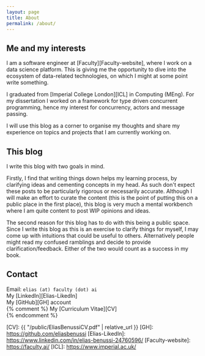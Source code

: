 ```yaml
---
layout: page
title: About
permalink: /about/
---
```


## Me and my interests

I am a software engineer at [Faculty][Faculty-website], where I work on a data
science platform. This is giving me the opportunity to dive into the ecosystem
of data-related technologies, on which I might at some point write something.

I graduated from [Imperial College London][ICL] in Computing (MEng). For my
dissertation I worked on a framework for type driven concurrent programming,
hence my interest for concurrency, actors and message passing.

I will use this blog as a corner to organise my thoughts and share my experience
on topics and projects that I am currently working on.

## This blog

I write this blog with two goals in mind.

Firstly, I find that writing things down helps my learning process, by clarifying ideas and cementing concepts in my head. As such don't expect these posts to be particularly rigorous or necessarily accurate. Although I will make an effort to curate the content (this is the point of putting this on a public place in the first place), this blog is very much a mental workbench where I am quite content to post WIP opinions and ideas.

The second reason for this blog has to do with this being a public space. Since I write this blog as this is an exercise to clarify things for myself, I may come up with intuitions that could be useful to others. Alternatively people might read my confused ramblings and decide to provide clarification/feedback. Either of the two would count as a success in my book.

## Contact

Email: `elias (at) faculty (dot) ai`<br>
My [LinkedIn][Elias-LikedIn]<br>
My [GitHub][GH] account <br>
{% comment %} My [Curriculum Vitae][CV]<br> {% endcomment %}


[CV]: {{ "/public/EliasBenussiCV.pdf" | relative_url }}
[GH]: https://github.com/eliasbenussi
[Elias-LikedIn]: https://www.linkedin.com/in/elias-benussi-24760596/
[Faculty-website]: https://faculty.ai/
[ICL]: https://www.imperial.ac.uk/
